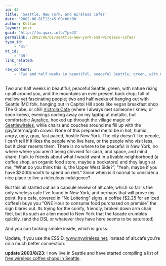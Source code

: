```yaml
---
id: 43
title: 'Seattle, New York, and Wireless Cafes'
date: '2002-06-01T12:45:09+00:00'
author: Kellan
layout: post
guid: 'http://lm.quxx.info/?p=43'
permalink: /2002/06/01/seattle-new-york-and-wireless-cafes/
typo_id:
    - '41'
mt_id:
    - '39'
link_related:
    - ''
raw_content:
    - "Two and half weeks in beautiful, peaceful Seattle; green, with nature rising up\nall around you, and the mountains an ever present back drop; full of mellow yet\nfascinating people; two and half weeks of hanging out with Seattle IMC folk,\nhanging out in Capitol Hill spots like vegan breakfast shop The Globe, or chill\n<a href=\\\"http://www.victrolacoffee.com/\\\">Victrola Cafe</a>  (where I always met someone I knew, or soon knew), evenings\ncoding away on my laptop at metallic, but comfortable <a\nhref=\\\"http://www.aurafice.com\\\">Aurafice</a>, hooked up\nthrough the village magic of <a\nhref=\\\"http://seattlwireless.net\\\">Seattlewireles</a>, while chairs and couches around me\nfill up with the gay/alterna/goth crowd.  None of this prepared me to be in hot,\nhumid, angry, ugly, gray, fast paced, hostile New York.  The city doesn\\'t like\npeople, I can\\'t tell if it likes the people who live here, or the people\nwho visit less, but it clear resents them.  There is no where to be peaceful in\nNew York, no where where you aren\\'t being chivvied for cash, and space, and mind\nshare.  I talk to friends about what I would want in a livable neighborhood (a\ncoffee shop, an organic food store, maybe a bookstore) and they laugh at me,\n\\\"What do you think this is, the Upper West Side?\\\", \\\"Yeah, maybe if you have\n$2000/month to spend on rent.\\\"  Since when is it normal to consider a nice place\nto live a ridiculous indulgence?\n<p>\nBut this all started out as a capsule review of alt.cafe, which so far is the\nonly wireless cafe I\\'ve found in New York, and perhaps that will prove my point.\n Its a cafe, covered in \\\"No Loitering\\\" signs, a coffee ($2.25 for an iced\n coffee!) buys you \\\"ONE Hour to consume food purchased on premise\\\" the sign\n blares out.  Its trying for the comfy, friendly, broken down arm chair feel,\n but its such an alien mood to New York that the facade crumbles quickly. (and\n the DSL or whatever they have here seems to be saturated)\n <p>\n And you can fucking smoke inside, which is gross.\n <p>\nUpdate, if you use the ESSID, www.nywireless.net, instead of alt.cafe you\\'re on\na much better connection.\n</p>\n<p>\n<b>update 2003/8/23</b>:  I now live in Seattle and have started compiling a list of <a href=\\\"http://laughingmeme.org/archives/001129.html\\\">free wireless coffee shops in Seattle</a>.\n</p>"
---
```


Two and half weeks in beautiful, peaceful Seattle; green, with nature rising up all around you, and the mountains an ever present back drop; full of mellow yet fascinating people; two and half weeks of hanging out with Seattle IMC folk, hanging out in Capitol Hill spots like vegan breakfast shop The Globe, or chill [Victrola Cafe](http://www.victrolacoffee.com/) (where I always met someone I knew, or soon knew), evenings coding away on my laptop at metallic, but comfortable [Aurafice](http://www.aurafice.com), hooked up through the village magic of [Seattlewireles](http://seattlwireless.net), while chairs and couches around me fill up with the gay/alterna/goth crowd. None of this prepared me to be in hot, humid, angry, ugly, gray, fast paced, hostile New York. The city doesn’t like people, I can’t tell if it likes the people who live here, or the people who visit less, but it clear resents them. There is no where to be peaceful in New York, no where where you aren’t being chivvied for cash, and space, and mind share. I talk to friends about what I would want in a livable neighborhood (a coffee shop, an organic food store, maybe a bookstore) and they laugh at me, “What do you think this is, the Upper West Side?”, “Yeah, maybe if you have $2000/month to spend on rent.” Since when is it normal to consider a nice place to live a ridiculous indulgence?

But this all started out as a capsule review of alt.cafe, which so far is the only wireless cafe I’ve found in New York, and perhaps that will prove my point. Its a cafe, covered in “No Loitering” signs, a coffee ($2.25 for an iced coffee!) buys you “ONE Hour to consume food purchased on premise” the sign blares out. Its trying for the comfy, friendly, broken down arm chair feel, but its such an alien mood to New York that the facade crumbles quickly. (and the DSL or whatever they have here seems to be saturated)

 And you can fucking smoke inside, which is gross.

Update, if you use the ESSID, www.nywireless.net, instead of alt.cafe you’re on a much better connection.

**update 2003/8/23**: I now live in Seattle and have started compiling a list of [free wireless coffee shops in Seattle](http://laughingmeme.org/archives/001129.html).